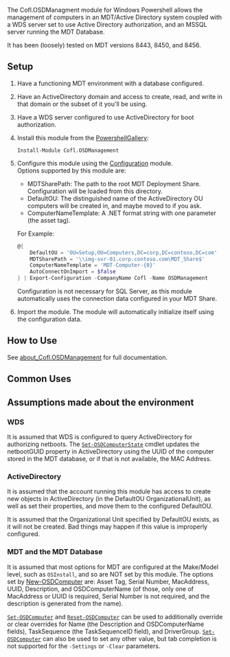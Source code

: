 The Cofl.OSDManagment module for Windows Powershell allows the management of computers in an MDT/Active Directory system coupled with a WDS server set to use Active Directory authorization, and an MSSQL server running the MDT Database.

It has been (loosely) tested on MDT versions 8443, 8450, and 8456.

## Setup
1. Have a functioning MDT environment with a database configured.
2. Have an ActiveDirectory domain and access to create, read, and write in that domain or the subset of it you'll be using.
3. Have a WDS server configured to use ActiveDirectory for boot authorization.
4. Install this module from the [PowershellGallery](https://www.powershellgallery.com/packages/Cofl.OSDManagement):

   ```powershelll
   Install-Module Cofl.OSDManagement
   ```
5. Configure this module using the [Configuration](https://github.com/PoshCode/Configuration) module.  
   Options supported by this module are:
     - MDTSharePath: The path to the root MDT Deployment Share. Configuration will be loaded from this directory.
     - DefaultOU: The distinguished name of the ActiveDirectory OU computers will be created in, and maybe moved to if you ask.
     - ComputerNameTemplate: A .NET format string with one parameter (the asset tag).
   
   For Example:

   ```powershell
   @{
       DefaultOU = 'OU=Setup,OU=Computers,DC=corp,DC=contoso,DC=com'
       MDTSharePath = '\\img-svr-01.corp.contoso.com\MDT_Share$'
       ComputerNameTemplate = 'MDT-Computer-{0}'
       AutoConnectOnImport = $false
   } | Export-Configuration -CompanyName Cofl -Name OSDManagement
   ```

   Configuration is not necessary for SQL Server, as this module automatically uses the connection data configured in your MDT Share.
6. Import the module. The module will automatically initialize itself using the configuration data.

## How to Use
See [about_Cofl.OSDManagement](docs/en-US/about_Cofl.OSDManagement.md) for full documentation.

## Common Uses

## Assumptions made about the environment
### WDS
It is assumed that WDS is configured to query ActiveDirectory for authorizing netboots. The [`Set-OSDComputerState`](docs/en-US/Set-OSDComputerState.md) cmdlet updates the netbootGUID property in ActiveDirectory using the UUID of the computer stored in the MDT database, or if that is not available, the MAC Address.

### ActiveDirectory
It is assumed that the account running this module has access to create new objects in ActiveDirectory (in the DefaultOU OrganizationalUnit), as well as set their properties, and move them to the configured DefaultOU.

It is assumed that the Organizational Unit specified by DefaultOU exists, as it will not be created. Bad things may happen if this value is improperly configured.

### MDT and the MDT Database
It is assumed that most options for MDT are configured at the Make/Model level, such as `OSInstall`, and so are NOT set by this module. The options set by [New-OSDComputer](docs/en-US/New-OSDComputer.md) are: Asset Tag, Serial Number, MacAddress, UUID, Description, and OSDComputerName (of those, only one of MacAddress or UUID is required, Serial Number is not required, and the description is generated from the name).

[`Set-OSDComputer`](docs/en-US/Set-OSDComputer.md) and [`Reset-OSDComputer`](docs/en-US/Reset-OSDComputer.md) can be used to additionally override or clear overrides for Name (the Description and OSDComputerName fields), TaskSequence (the TaskSequenceID field), and DriverGroup. [`Set-OSDComputer`](docs/en-US/Set-OSDComputer.md) can also be used to set any other value, but tab completion is not supported for the `-Settings` or `-Clear` parameters.
